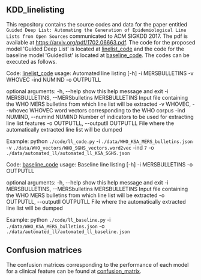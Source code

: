 ## KDD_linelisting
This repository contains the source codes and data for the paper
entitled ``Guided Deep List: Automating the Generation of Epidemiological Line
Lists from Open Sources`` communicated to ACM SIGKDD 2017. The pdf is available 
at https://arxiv.org/pdf/1702.06663.pdf. The code for the proposed 
model 'Guided Deep List' is located at [linelist_code](./code/ll_code.py) and the code 
for the baseline model 'Guidedlist' is located at [baseline_code](./code/ll_baseline.py). 
The codes can be executed as follows.

Code: [linelist_code](./code/ll_code.py)
usage: Automated line listing [-h] -i MERSBULLETINS -v WHOVEC -ind NUMIND -o
                              OUTPUTLL

optional arguments:
  -h, --help            show this help message and exit
  -i MERSBULLETINS, --MERSbulletins MERSBULLETINS
                        Input file containing the WHO MERS bulletins from
                        which line list will be extracted
  -v WHOVEC, --whovec WHOVEC
                        word vectors corresponding to the WHO corpus
  -ind NUMIND, --numind NUMIND
                        Number of indicators to be used for extracting line
                        list features
  -o OUTPUTLL, --outputll OUTPUTLL
                        File where the automatically extracted line list will
                        be dumped

Example: python ``./code/ll_code.py`` -i ``./data/WHO_KSA_MERS_bulletins.json`` -v
``./data/WHO_vectors/WHO_SGHS_vectors.word2vec`` -ind ``7`` -o
``./data/automated_ll/automated_ll_KSA_SGHS.json``

Code: [baseline_code](./code/ll_baseline.py)
usage: Baseline line listing [-h] -i MERSBULLETINS -o OUTPUTLL

optional arguments:
  -h, --help            show this help message and exit
  -i MERSBULLETINS, --MERSbulletins MERSBULLETINS
                        Input file containing the WHO MERS bulletins from
                        which line list will be extracted
  -o OUTPUTLL, --outputll OUTPUTLL
                        File where the automatically extracted line list will
                        be dumped

Example: python ``./code/ll_baseline.py`` -i
``./data/WHO_KSA_MERS_bulletins.json`` -o
``./data/automated_ll/automated_ll_baseline.json``


## Confusion matrices 

The confusion matrices corresponding to the performance of each model for a
clinical feature can be found at [confusion_matrix](./data/confusion_matrix/).


